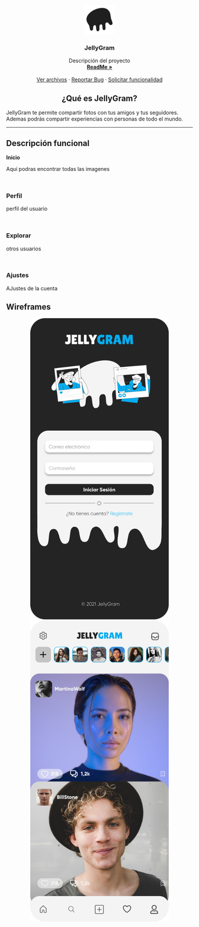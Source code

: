 <!-- LOGO -->
<p align="center">
  <a href="https://github.com/shady2310/JellyGram">
    <img src="ReadMe\Logo.png" alt="Logo" width="80" height="80">
  </a>

  <h3 align="center">JellyGram</h3>

  <p align="center">
    Descripción del proyecto
    <br />
    <a href="https://github.com/shady2310/JellyGram/blob/master/README.md"><strong>ReadMe »</strong></a>
    <br />
    <br />
    <a href="https://github.com/shady2310/JellyGram">Ver archivos</a>
    ·
    <a href="https://github.com/shady2310/JellyGram/issues">Reportar Bug</a>
    ·
    <a href="https://github.com/shady2310/JellyGram/issues">Solicitar funcionalidad</a>
  </p>
</p>


<h2 align="center"><strong>¿Qué es JellyGram?</strong></h2>

JellyGram te permite compartir fotos con tus amigos y tus seguidores. Ademas podrás compartir experiencias con personas de todo el mundo.

---

## **Descripción funcional**

**Inicio**

Aquí podras encontrar todas las imagenes

<br>

### Perfil

perfil del usuario

<br>

### Explorar

otros usuarios

<br>

### Ajustes

AJustes de la cuenta



## Wireframes

<div align="center">
<img src="ReadMe\Mobile_Home.png" height="812">
<img src="ReadMe/mobile_inicio.png" height="812">
</div>
